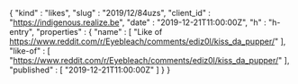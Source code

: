 {
  "kind" : "likes",
  "slug" : "2019/12/84uzs",
  "client_id" : "https://indigenous.realize.be",
  "date" : "2019-12-21T11:00:00Z",
  "h" : "h-entry",
  "properties" : {
    "name" : [ "Like of https://www.reddit.com/r/Eyebleach/comments/ediz0l/kiss_da_pupper/" ],
    "like-of" : [ "https://www.reddit.com/r/Eyebleach/comments/ediz0l/kiss_da_pupper/" ],
    "published" : [ "2019-12-21T11:00:00Z" ]
  }
}
